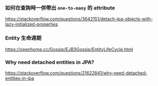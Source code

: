 ### 如何在查詢時一併帶出 `one-to-many` 的 attribute

https://stackoverflow.com/questions/3642151/detach-jpa-objects-with-lazy-initialized-properties


### Entity 生命週期

https://openhome.cc/Gossip/EJB3Gossip/EntityLifeCycle.html

### Why need detached entities in JPA?

https://stackoverflow.com/questions/21622841/why-need-detached-entities-in-jpa
